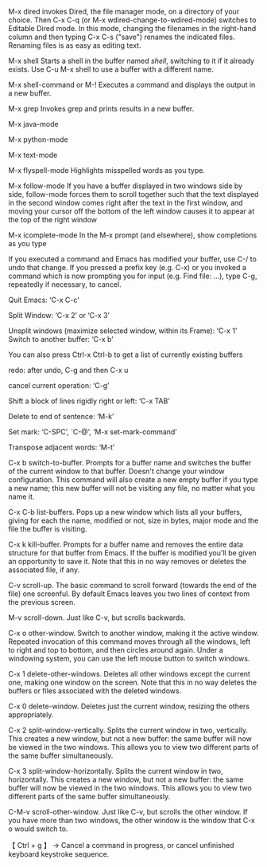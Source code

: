 M-x dired 
invokes Dired, the file manager mode, on a directory of your choice. Then C-x C-q (or M-x wdired-change-to-wdired-mode) switches to Editable Dired mode. In this mode, changing the filenames in the right-hand column and then typing C-x C-s ("save") renames the indicated files. Renaming files is as easy as editing text. 

M-x shell
Starts a shell in the buffer named *shell*, switching to it if it already exists. Use C-u M-x shell to use a buffer with a different name.

M-x shell-command or M-!
Executes a command and displays the output in a new buffer.

M-x grep 
Invokes grep and prints results in a new buffer.

M-x java-mode

M-x python-mode

M-x text-mode

M-x flyspell-mode
Highlights misspelled words as you type.

M-x follow-mode
If you have a buffer displayed in two windows side by side, follow-mode forces them to scroll together such that the text displayed in the second window comes right after the text in the first window, and moving your cursor off the bottom of the left window causes it to appear at the top of the right window

M-x icomplete-mode
In the M-x prompt (and elsewhere), show completions as you type

If you executed a command and Emacs has modified your buffer, use C-/ to undo that change.
If you pressed a prefix key (e.g. C-x) or you invoked a command which is now prompting you for input (e.g. Find file: …), type C-g, repeatedly if necessary, to cancel.

Quit Emacs: ‘C-x C-c’

Split Window: ‘C-x 2’ or ‘C-x 3’

Unsplit windows (maximize selected window, within its Frame): ‘C-x 1’
Switch to another buffer: ‘C-x b’

You can also press Ctrl-x Ctrl-b to get a list of currently existing buffers

redo: after undo, C-g and then C-x u

cancel current operation: ‘C-g’

Shift a block of lines rigidly right or left: ‘C-x TAB’

Delete to end of sentence: ‘M-k’

Set mark: ‘C-SPC’, `C-@’, ‘M-x set-mark-command’

Transpose adjacent words: ‘M-t’

C-x b
switch-to-buffer. Prompts for a buffer name and switches the buffer of the current window to that buffer. Doesn't change your window configuration. This command will also create a new empty buffer if you type a new name; this new buffer will not be visiting any file, no matter what you name it.

C-x C-b
list-buffers. Pops up a new window which lists all your buffers, giving for each the name, modified or not, size in bytes, major mode and the file the buffer is visiting.

C-x k
kill-buffer. Prompts for a buffer name and removes the entire data structure for that buffer from Emacs. If the buffer is modified you'll be given an opportunity to save it. Note that this in no way removes or deletes the associated file, if any.

C-v
scroll-up. The basic command to scroll forward (towards the end of the file) one screenful. By default Emacs leaves you two lines of context from the previous screen.

M-v
scroll-down. Just like C-v, but scrolls backwards.

C-x o
other-window. Switch to another window, making it the active window. Repeated invocation of this command moves through all the windows, left to right and top to bottom, and then circles around again. Under a windowing system, you can use the left mouse button to switch windows.

C-x 1
delete-other-windows. Deletes all other windows except the current one, making one window on the screen. Note that this in no way deletes the buffers or files associated with the deleted windows.

C-x 0
delete-window. Deletes just the current window, resizing the others appropriately.

C-x 2
split-window-vertically. Splits the current window in two, vertically. This creates a new window, but not a new buffer: the same buffer will now be viewed in the two windows. This allows you to view two different parts of the same buffer simultaneously.

C-x 3
split-window-horizontally. Splits the current window in two, horizontally. This creates a new window, but not a new buffer: the same buffer will now be viewed in the two windows. This allows you to view two different parts of the same buffer simultaneously.

C-M-v
scroll-other-window. Just like C-v, but scrolls the other window. If you have more than two windows, the other window is the window that C-x o would switch to.

【 Ctrl + g 】 → Cancel a command in progress, or cancel unfinished keyboard keystroke sequence.
